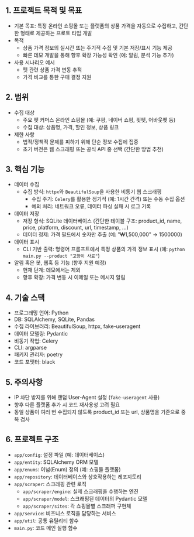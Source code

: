 ## 1. 프로젝트 목적 및 목표

- 기본 목표: 특정 온라인 쇼핑몰 또는 플랫폼의 상품 가격을 자동으로 수집하고, 간단한 형태로 제공하는 프로토 타입 개발
- 목적
    - 상품 가격 정보의 실시간 또는 주기적 수집 및 기본 저장/표시 기능 제공
    - 빠른 데모 개발을 통해 향후 확장 가능성 확인 (예: 알림, 분석 기능 추가)
- 사용 시나리오 예시
    - 펫 관련 상품 가격 변동 추적
    - 가격 비교를 통한 구매 결정 지원

## 2. 범위

- 수집 대상
    - 주요 펫 커머스 온라인 쇼핑몰 (예: 쿠팡, 네이버 쇼핑, 핏펫, 어바웃펫 등)
    - 수집 대상: 상품명, 가격, 할인 정보, 상품 링크
- 제한 사항
    - 법적/정책적 문제를 피하기 위해 단순 정보 수집에 집중
    - 초기 버전은 웹 스크래핑 또는 공식 API 중 선택 (간단한 방법 추천)

## 3. 핵심 기능

- 데이터 수집
    - 수집 방식: `httpx`와 `BeautifulSoup`을 사용한 비동기 웹 스크래핑
        - 수집 주기: `Celery`를 활용한 정기적 (예: 1시간 간격) 또는 수동 수집 옵션
        - 예외 처리: 네트워크 오류, 데이터 파싱 실패 시 로그 기록
- 데이터 저장
    - 저장 형식: SQLite 데이터베이스 (간단한 테이블 구조: product_id, name, price, platform, discount, url, timestamp, ...)
    - 데이터 정제: 가격 필드에서 숫자만 추출 (예: "₩1,500,000" → 1500000)
- 데이터 표시
    - CLI 기반 출력: 명령어 프롬프트에서 특정 상품의 가격 정보 표시 (예: `python main.py --product "고양이 사료"`)
- 알림 혹은 봇, 웹훅 등 기능 (향후 지원 예정)
    - 현재 단계: 데모에서는 제외
    - 향후 확장: 가격 변동 시 이메일 또는 메시지 알림

## 4. 기술 스택

- 프로그래밍 언어: Python
- DB: SQLAlchemy, SQLite, Pandas
- 수집 라이브러리: BeautifulSoup, httpx, fake-useragent
- 데이터 모델링: Pydantic
- 비동기 작업: Celery
- CLI: argparse
- 패키지 관리자: poetry
- 코드 포맷터: black

## 5. 주의사항

- IP 차단 방지를 위해 랜덤 User-Agent 설정 (`fake-useragent` 사용)
- 향후 다른 플랫폼 추가 시 코드 재사용성 고려 필요
- 동일 상품이 여러 번 수집되지 않도록 product_id 또는 url, 상품명을 기준으로 중복 검사

## 6. 프로젝트 구조

- `app/config`: 설정 파일 (예: 데이터베이스)
- `app/entity`: SQLAlchemy ORM 모델
- `app/enums`: 이넘(Enum) 정의 (예: 쇼핑몰 플랫폼)
- `app/repository`: 데이터베이스와 상호작용하는 레포지토리
- `app/scraper`: 스크래핑 관련 로직
    - `app/scraper/engine`: 실제 스크래핑을 수행하는 엔진
    - `app/scraper/model`: 스크래핑된 데이터의 Pydantic 모델
    - `app/scraper/sites`: 각 쇼핑몰별 스크래퍼 구현체
- `app/service`: 비즈니스 로직을 담당하는 서비스
- `app/util`: 공통 유틸리티 함수
- `main.py`: 코드 메인 실행 함수